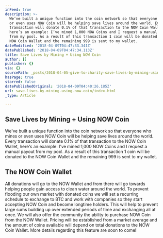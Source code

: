 ```yaml
---
inFeed: true
description: >-
  We’ve built a unique function into the coin network so that everyone who mines
  or even uses NOW Coin will be helping save lives around the world. Every
  transaction will donate 0.1% of that transaction to the NOW Coin Wallet,
  here’s an example: I’ve mined 1,000 NOW Coins and I request a manual payout
  from my pool. As a result of this transaction 1 coin will be donated to the
  NOW Coin Wallet and the remaining 999 is sent to my wallet.
dateModified: '2018-04-09T04:47:33.341Z'
datePublished: '2018-04-09T04:47:34.113Z'
title: Save Lives by Mining + Using NOW Coin
author: []
publisher: {}
via: {}
sourcePath: _posts/2018-04-05-give-to-charity-save-lives-by-mining-using-now-coin.md
hasPage: true
starred: false
datePublishedOriginal: '2018-04-09T04:40:26.185Z'
url: save-lives-by-mining-using-now-coin/index.html
_type: Article

---
```

## **Save Lives by Mining + Using NOW Coin**

We've built a unique function into the coin network so that everyone who mines or even uses NOW Coin will be helping save lives around the world. Every transaction will donate 0.1% of that transaction to the NOW Coin Wallet, here's an example: I've mined 1,000 NOW Coins and I request a manual payout from my pool. As a result of this transaction 1 coin will be donated to the NOW Coin Wallet and the remaining 999 is sent to my wallet.

## **The NOW Coin Wallet**

All donations will go to the NOW Wallet and from there will go towards helping people gain access to clean water around the world. To prevent flooding our own market with donated coins we will set a recurring schedule to exchange to BTC and work with companies so they start accepting NOW Coin and become longtime holders. This will help to prevent large sums building up over extended periods of time and exchanging all at once. We will also offer the community the ability to purchase NOW Coin from the NOW Wallet. Pricing will be established from a market average and the amount of coins available will depend on total donations to the NOW Coin Wallet. More details regarding this feature are soon to come!